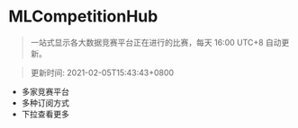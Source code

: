 # MLCompetitionHub

> 一站式显示各大数据竞赛平台正在进行的比赛，每天 16:00 UTC+8 自动更新。
  
> 更新时间: 2021-02-05T15:43:43+0800 

* 多家竞赛平台
* 多种订阅方式
* 下拉查看更多